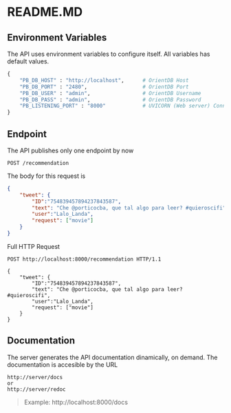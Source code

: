 # README.MD

## Environment Variables

The API uses environment variables to configure itself. All variables has default values.

```python
{
    "PB_DB_HOST" : "http://localhost",      # OrientDB Host
    "PB_DB_PORT" : "2480",                  # OrientDB Port
    "PB_DB_USER" : "admin",                 # OrientDB Username
    "PB_DB_PASS" : "admin",                 # OrientDB Password
    "PB_LISTENING_PORT" : "8000"            # UVICORN (Web server) Connection Port
}
```

## Endpoint

The API publishes only one endpoint by now

```http
POST /recommendation
```

The body for this request is

```json
{
    "tweet": {
        "ID":"754839457894237843587",
        "text": "Che @porticocba, que tal algo para leer? #quieroscifi",
        "user":"Lalo_Landa",
        "request": ["movie"]
    }
}
```

Full HTTP Request

```http
POST http://localhost:8000/recommendation HTTP/1.1

{
    "tweet": {
        "ID":"754839457894237843587",
        "text": "Che @porticocba, que tal algo para leer? #quieroscifi",
        "user":"Lalo_Landa",
        "request": ["movie"]
    }
}

```

## Documentation

The server generates the API documentation dinamically, on demand. The documentation is accesible by the URL

```http
http://server/docs 
or 
http://server/redoc
```

>Example: http://localhost:8000/docs
